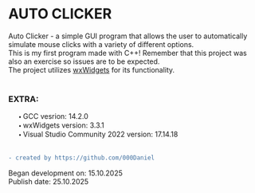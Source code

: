 # AUTO CLICKER

Auto Clicker - a simple GUI program that allows the user to automatically simulate mouse clicks with a variety of different options.
<br />
This is my first program made with C++!
Remember that this project was also an exercise so issues are to be expected. <br />
The project utilizes [wxWidgets](https://wxwidgets.org/) for its functionality. <br />
<br />
### EXTRA:
   🞄 GCC vesrion: 14.2.0 <br />
   🞄 wxWidgets version: 3.3.1 <br />
   🞄 Visual Studio Community 2022 version: 17.14.18 <br />
<br />

```diff
- created by https://github.com/000Daniel
```
Began development on: 15.10.2025 <br />
Publish date: 25.10.2025 <br />
